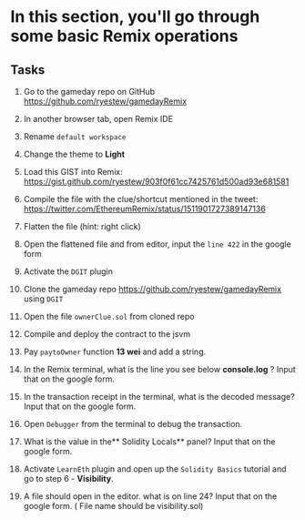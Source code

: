 # In this section, you'll go through some basic Remix operations

## Tasks

1. Go to the gameday repo on GitHub https://github.com/ryestew/gamedayRemix

2. In another browser tab, open Remix IDE  

3. Rename `default workspace`

4. Change the theme to **Light**

5. Load this GIST into Remix: https://gist.github.com/ryestew/903f0f61cc7425761d500ad93e681581

6. Compile the file with the clue/shortcut mentioned in the tweet: https://twitter.com/EthereumRemix/status/1511901727389147136

7. Flatten the file (hint: right click)

8. Open the flattened file and from editor, input the `line 422`  in the google form

9. Activate the `DGIT` plugin

10. Clone the gameday repo https://github.com/ryestew/gamedayRemix using `DGIT`

12. Open the file `ownerClue.sol` from cloned repo

13. Compile and deploy the contract to the jsvm

14. Pay `paytoOwner` function **13 wei** and add a string.

15. In the Remix terminal, what is the line you see below **console.log** ?  Input that on the google form.

16. In the transaction receipt in the terminal, what is the decoded message? Input that on the google form.

17. Open `Debugger` from the terminal to debug the transaction. 

18. What is the value in the** Solidity Locals** panel? Input that on the google form.

19. Activate `LearnEth` plugin and open up the `Solidity Basics` tutorial and go to step 6 - **Visibility**.

20. A file should open in the editor. what is on line 24? Input that on the google form. ( File name should be visibility.sol)
